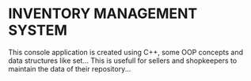 
# INVENTORY MANAGEMENT SYSTEM
This console application is created using C++, some OOP concepts
and data structures like set...
This is usefull for sellers and shopkeepers to maintain the data of their 
repository...
